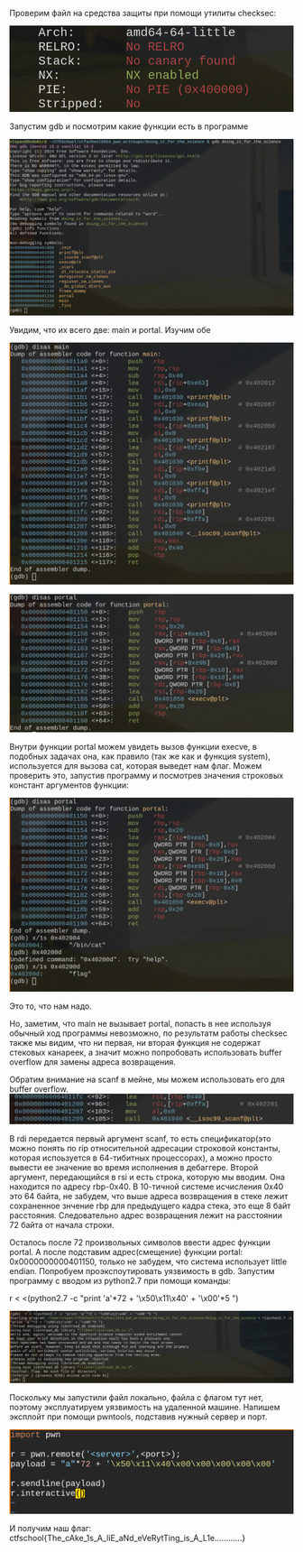 Проверим файл на средства защиты при помощи утилиты checksec:

![alt text](images/image-4.png)

Запустим gdb и посмотрим какие функции есть в программе

![alt text](images/image.png)

Увидим, что их всего две: main и portal. Изучим обе

![alt text](images/image-1.png)

![alt text](images/image-2.png)

Внутри функции portal можем увидеть вызов функции execve, в подобных задачах она, как правило (так же как и функция system), используется для вызова cat, которая выведет нам флаг. Можем проверить это, запустив программу и посмотрев значения строковых констант аргументов функции:

![alt text](images/image-6.png)

Это то, что нам надо.

Но, заметим, что main не вызывает portal, попасть в нее используя обычный ход программы невозможно, по результатм работы checksec также мы видим, что ни первая, ни вторая функция не содержат стековых канареек, а значит можно попробовать использовать buffer overflow для замены адреса возвращения.

Обратим внимание на scanf в мейне, мы можем использовать его для buffer overflow. 
![alt text](images/image-3.png)

В rdi передается первый аргумент scanf, то есть спецификатор(это можно понять по rip относительной адресации строковой константы, которая испоьзуется в 64-тибитных процессорах), а можно просто вывести ее значение во время исполнения в дебаггере. Второй аргумент, передающийся в rsi и есть строка, которую мы вводим. Она находится по адресу rbp-0x40. В 10-тичной системе исчисления 0x40 это 64 байта, не забудем, что выше адреса возвращения в стеке лежит сохраненное знчение rbp для предыдущего кадра стека, это еще 8 байт расстояния. Следовательно адрес возвращения лежит на расстоянии 72 байта от начала строки.

Осталось после 72 произвольных символов ввести адрес функции portal. А после подставим адрес(смещение) функции portal: 0x0000000000401150, только не забудем, что система использует little endian. Попробуем проэкспоутировать уязвимость в gdb. Запустим программу с вводом из python2.7 при помощи команды:

r < <(python2.7 -c "print 'a'*72 + '\x50\x11\x40' + '\x00'*5 ")

![alt text](images/image-5.png)

Поскольку мы запустили файл локально, файла с флагом тут нет, поэтому эксплуатируем уязвимость на удаленной машине.
Напишем эксплойт при помощи pwntools, подставив нужный сервер и порт.

![alt text](images/image-7.png)

И получим наш флаг: ctfschool{The_cAke_1s_A_liE_aNd_eVeRytTing_is_A_L1e............}







